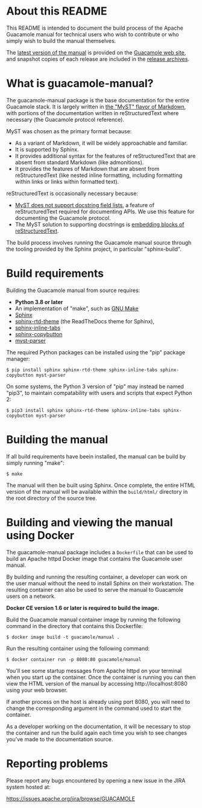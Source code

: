 About this README
=================

This README is intended to document the build process of the Apache Guacamole
manual for technical users who wish to contribute or who simply wish to build
the manual themselves.

The [latest version of the manual](http://guacamole.apache.org/doc/gug/) is
provided on the [Guacamole web site](http://guacamole.apache.org/), and
snapshot copies of each release are included in the [release
archives](http://guacamole.apache.org/releases/).


What is guacamole-manual?
=========================

The guacamole-manual package is the base documentation for the entire Guacamole
stack. It is largely written in [the "MyST" flavor of Markdown](https://myst-parser.readthedocs.io/en/latest/index.html),
with portions of the documentation written in reStructuredText where necessary
(the Guacamole protocol reference).

MyST was chosen as the primary format because:

 * As a variant of Markdown, it will be widely approachable and familiar.
 * It is supported by Sphinx.
 * It provides additional syntax for the features of reStructuredText that are
   absent from standard Markdown (like admonitions).
 * It provides the features of Markdown that are absent from reStructuredText
   (like nested inline formatting, including formatting within links or links
   within formatted text).

reStructuredText is occasionally necessary because:

 * [MyST does not support docstring field lists](https://github.com/executablebooks/MyST-Parser/issues/163#issuecomment-640008632),
   a feature of reStructuredText required for documenting APIs. We use this
   feature for documenting the Guacamole protocol.
 * The MyST solution to supporting docstrings is [embedding blocks of
   reStructuredText](https://myst-parser.readthedocs.io/en/latest/using/howto.html#use-sphinx-ext-autodoc-in-markdown-files).

The build process involves running the Guacamole manual source through the
tooling provided by the Sphinx project, in particular "sphinx-build".


Build requirements
==================

Building the Guacamole manual from source requires:

 * **Python 3.8 or later**
 * An implementation of "make", such as [GNU
   Make](https://www.gnu.org/software/make/)
 * [Sphinx](https://pypi.org/project/Sphinx/)
 * [sphinx-rtd-theme](https://pypi.org/project/sphinx-rtd-theme/) (the
   ReadTheDocs theme for Sphinx),
 * [sphinx-inline-tabs](https://pypi.org/project/sphinx-inline-tabs/)
 * [sphinx-copybutton](https://pypi.org/project/sphinx-copybutton/)
 * [myst-parser](https://pypi.org/project/myst-parser/)

The required Python packages can be installed using the "pip" package manager:

```console
$ pip install sphinx sphinx-rtd-theme sphinx-inline-tabs sphinx-copybutton myst-parser
```

On some systems, the Python 3 version of "pip" may instead be named "pip3", to
maintain compatability with users and scripts that expect Python 2:

```console
$ pip3 install sphinx sphinx-rtd-theme sphinx-inline-tabs sphinx-copybutton myst-parser
```

Building the manual
===================

If all build requirements have beein installed, the manual can be build by
simply running "make":

```console
$ make
```

The manual will then be built using Sphinx. Once complete, the entire HTML
version of the manual will be available within the `build/html/` directory in
the root directory of the source tree.

Building and viewing the manual using Docker
============================================

The guacamole-manual package includes a `Dockerfile` that can be used to build
an Apache httpd Docker image that contains the Guacamole user manual.

By building and running the resulting container, a developer can work on the 
user manual without the need to install Sphinx on their workstation. The
resulting container can also be used to serve the  manual to Guacamole users on
a network.

**Docker CE version 1.6 or later is required to build the image.**

Build the Guacamole manual container image by running the following command in
the directory that contains this Dockerfile:

```console
$ docker image build -t guacamole/manual .
```

Run the resulting container using the following command:

```console
$ docker container run -p 8080:80 guacamole/manual
```

You'll see some startup messages from Apache httpd on your terminal when you 
start up the container. Once the container is running you can then view the 
HTML version of the manual by accessing http://localhost:8080 using your web 
browser.

If another process on the host is already using port 8080, you will need to 
change the corresponding argument in the command used to start the container.

As a developer working on the documentation, it will be necessary to stop the
container and run the build again each time you wish to see changes you've 
made to the documentation source.


Reporting problems
==================

Please report any bugs encountered by opening a new issue in the JIRA system
hosted at:

<https://issues.apache.org/jira/browse/GUACAMOLE>

